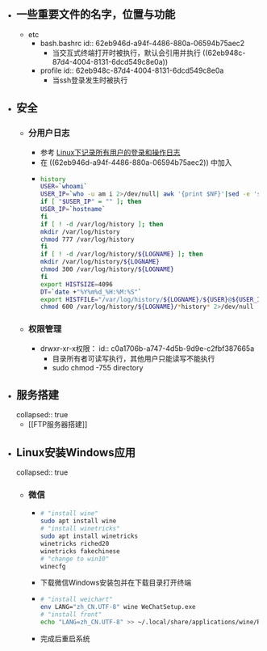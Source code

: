 - ## 一些重要文件的名字，位置与功能
	- etc
		- bash.bashrc
		  id:: 62eb946d-a94f-4486-880a-06594b75aec2
			- 当交互式终端打开时被执行，默认会引用并执行 ((62eb948c-87d4-4004-8131-6dcd549c8e0a))
		- profile
		  id:: 62eb948c-87d4-4004-8131-6dcd549c8e0a
			- 当ssh登录发生时被执行
- ## 安全
	- ### 分用户日志
		- 参考 [Linux下记录所有用户的登录和操作日志](https://blog.51cto.com/xuaijun/2821502)
		- 在 ((62eb946d-a94f-4486-880a-06594b75aec2)) 中加入
		- ```bash
		  history
		  USER=`whoami`
		  USER_IP=`who -u am i 2>/dev/null| awk '{print $NF}'|sed -e 's/[()]//g'`
		  if [ "$USER_IP" = "" ]; then
		  USER_IP=`hostname`
		  fi
		  if [ ! -d /var/log/history ]; then
		  mkdir /var/log/history
		  chmod 777 /var/log/history
		  fi
		  if [ ! -d /var/log/history/${LOGNAME} ]; then
		  mkdir /var/log/history/${LOGNAME}
		  chmod 300 /var/log/history/${LOGNAME}
		  fi
		  export HISTSIZE=4096
		  DT=`date +"%Y%m%d_%H:%M:%S"`
		  export HISTFILE="/var/log/history/${LOGNAME}/${USER}@${USER_IP}_$DT"
		  chmod 600 /var/log/history/${LOGNAME}/*history* 2>/dev/null
		  ```
	- ### 权限管理
		- drwxr-xr-x权限：
		  id:: c0a1706b-a747-4d5b-9d9e-c2fbf387665a
			- 目录所有者可读写执行，其他用户只能读写不能执行
			- sudo chmod -755 directory
- ## 服务搭建
  collapsed:: true
	- [[FTP服务器搭建]]
- ## Linux安装Windows应用
  collapsed:: true
	- ### 微信
		- ```bash
		  # "install wine"
		  sudo apt install wine
		  # "install winetricks"
		  sudo apt install winetricks
		  winetricks riched20
		  winetricks fakechinese
		  # "change to win10"
		  winecfg
		  ```
		- 下载微信Windows安装包并在下载目录打开终端
		- ```bash
		  # "install weichart"
		  env LANG="zh_CN.UTF-8" wine WeChatSetup.exe
		  # "install front"
		  echo "LANG=zh_CN.UTF-8" >> ~/.local/share/applications/wine/Programs/微信/微信.desktop
		  ```
		- 完成后重启系统
